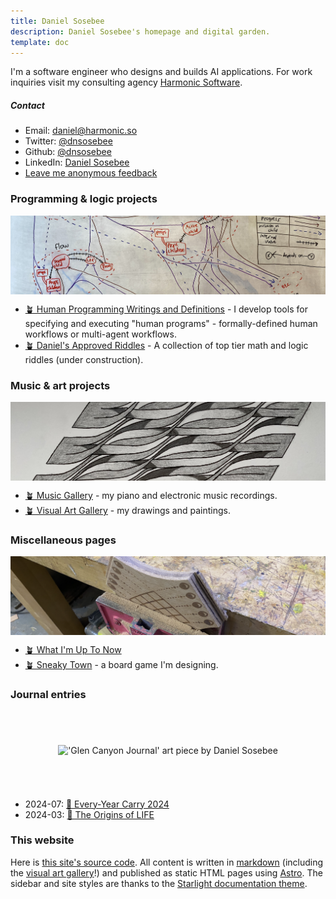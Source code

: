 ```yaml
---
title: Daniel Sosebee
description: Daniel Sosebee's homepage and digital garden.
template: doc
---
```


<style>
.ratio-box {
    aspect-ratio: 4 / 1; /* Sets the aspect ratio to 2:1 (width:height) */
    width: 100%; /* Set the width as needed */
    overflow: hidden; /* Ensure any overflow is hidden */
    display: flex;
    justify-content: center; /* Centers the image horizontally */
    align-items: center; /* Centers the image vertically */
}

.ratio-box img {
    width: 100%; /* Make the image take the full width of the box */
    height: auto; /* Maintain the aspect ratio of the image */
    object-fit: cover; /* Ensure the image covers the box */
}
</style>

<!-- <img src="/assets/photos/profile.jpg" alt="Daniel Sosebee's headshot" class="rounded-xl"  width="200" height="200" /> -->

I'm a software engineer who designs and builds AI applications. For work inquiries visit my consulting agency [Harmonic Software](https://harmonic.so).

##### Contact

- Email: <a href="mailto:daniel@harmonic.so">daniel@harmonic.so</a>
- Twitter: <a href="https://twitter.com/dnsosebee" target="_blank">@dnsosebee</a>
- Github: <a href="https://github.com/dnsosebee" target="_blank">@dnsosebee</a>
- LinkedIn: <a href="https://www.linkedin.com/in/danielsosebee/" target="_blank">Daniel Sosebee</a>
- <a href="https://www.admonymous.co/dnsosebee" target="_blank">Leave me anonymous feedback</a>

### Programming & logic projects

<div class="ratio-box">

![Whiteboard diagram of control flow in the FTML language, a component of InstructionKit](../../../public/assets/ftml-whiteboard-short.jpg)

</div>

- [🪴 Human Programming Writings and Definitions](/human-programming) - I develop tools for specifying and executing "human programs" - formally-defined human workflows or multi-agent workflows.
  <!-- - 2022-09: [Meet Methodable pt. 3: Meet the Block Types](https://humanprogramming.substack.com/p/meet-methodable-pt-3-meet-the-block)
  - 2022-07: [Why to Store Descriptions of Workflows and Not Just Guides](https://humanprogramming.substack.com/p/why-to-store-descriptions-of-workflows)
  - 2022-06: [⭐ The 'Meet Methodable' program](https://a.methodable.com/guide/e0412eb2-36fd-4903-b186-d2de931fefc7)
  - 2022-02: [The Untapped Potential of Human Programming](https://humanprogramming.substack.com/p/the-untapped-potential-of-human-programming) -->
- [🪴 Daniel's Approved Riddles](/riddles) - A collection of top tier math and logic riddles (under construction).

### Music & art projects

<div class="ratio-box">

!['Wave Plane One' art piece by Daniel Sosebee](../../../public/assets/art/wave-plane-one.jpg)

</div>

- [🪴 Music Gallery](/music) - my piano and electronic music recordings.
- [🪴 Visual Art Gallery](/art) - my drawings and paintings.

### Miscellaneous pages

<div class="ratio-box">

![Sneaky Town board game in construction](../assets/sneaky-town.png)

</div>

- [🪴 What I'm Up To Now](/now) <!-- - [🪴 My Bookshelf](/bookshelf) -->
- [🪴 Sneaky Town](/sneaky-town) - a board game I'm designing.

### Journal entries

<div class="ratio-box">

!['Glen Canyon Journal' art piece by Daniel Sosebee](../../../public/assets/art/glen-canyon-journal.jpg)

</div>

- 2024-07: [📃 Every-Year Carry 2024](/eyc-2024)
- 2024-03: [📃 The Origins of LIFE](/origins-of-life)

### This website

Here is [this site's source code](https://github.com/dnsosebee/garden). All content is written in [markdown](https://www.markdownguide.org/) (including the [visual art gallery](/art)!) and published as static HTML pages using [Astro](https://astro.build/). The sidebar and site styles are thanks to the [Starlight documentation theme](https://starlight.astro.build/).

